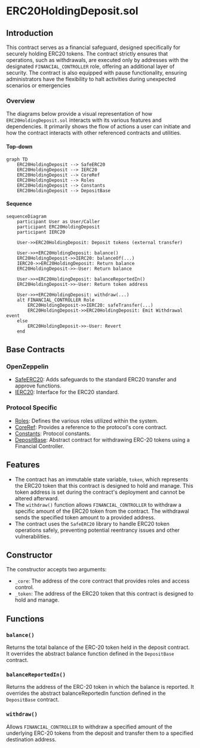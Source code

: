 # ERC20HoldingDeposit.sol

## Introduction
This contract serves as a financial safeguard, designed specifically for securely holding ERC20 tokens. The contract strictly ensures that operations, such as withdrawals, are executed only by addresses with the designated `FINANCIAL_CONTROLLER` role, offering an additional layer of security. The contract is also equipped with pause functionality, ensuring administrators have the flexibility to halt activities during unexpected scenarios or emergencies

### Overview
The diagrams below provide a visual representation of how `ERC20HoldingDeposit.sol` interacts with its various features and dependencies. It primarily shows the flow of actions a user can initiate and how the contract interacts with other referenced contracts and utilities.

#### Top-down
```mermaid
graph TD
    ERC20HoldingDeposit --> SafeERC20
    ERC20HoldingDeposit --> IERC20
    ERC20HoldingDeposit --> CoreRef
    ERC20HoldingDeposit --> Roles
    ERC20HoldingDeposit --> Constants
    ERC20HoldingDeposit --> DepositBase
```
#### Sequence
```mermaid
sequenceDiagram
    participant User as User/Caller
    participant ERC20HoldingDeposit
    participant IERC20

    User->>ERC20HoldingDeposit: Deposit tokens (external transfer)

    User->>+ERC20HoldingDeposit: balance()
    ERC20HoldingDeposit->>IERC20: balanceOf(...)
    IERC20->>ERC20HoldingDeposit: Return balance
    ERC20HoldingDeposit->>-User: Return balance
    
    User->>+ERC20HoldingDeposit: balanceReportedIn()
    ERC20HoldingDeposit->>-User: Return token address

    User->>+ERC20HoldingDeposit: withdraw(...)
    alt FINANCIAL_CONTROLLER Role
        ERC20HoldingDeposit->>IERC20: safeTransfer(...)
        ERC20HoldingDeposit->>ERC20HoldingDeposit: Emit Withdrawal event
    else
        ERC20HoldingDeposit->>-User: Revert
    end 
```

## Base Contracts
### OpenZeppelin
- [SafeERC20](https://github.com/OpenZeppelin/openzeppelin-contracts/blob/master/contracts/token/ERC20/utils/SafeERC20.sol): Adds safeguards to the standard ERC20 transfer and approve functions.
- [IERC20](https://github.com/OpenZeppelin/openzeppelin-contracts/blob/master/contracts/token/ERC20/IERC20.sol): Interface for the ERC20 standard.
### Protocol Specific
- [Roles](https://github.com/ZTX-Foundation/tuxedo/blob/develop/src/core/Roles.sol): Defines the various roles utilized within the system.
- [CoreRef](https://github.com/ZTX-Foundation/tuxedo/blob/develop/src/refs/CoreRef.sol): Provides a reference to the protocol's core contract.
- [Constants](https://github.com/ZTX-Foundation/tuxedo/blob/develop/src/Constants.sol): Protocol constants.
- [DepositBase](https://github.com/ZTX-Foundation/tuxedo/blob/develop/src/finance/DepositBase.sol): Abstract contract for withdrawing ERC-20 tokens using a Financial Controller.

## Features
- The contract has an immutable state variable, `token`, which represents the ERC20 token that this contract is designed to hold and manage. This token address is set during the contract's deployment and cannot be altered afterward.
- The `withdraw()` function allows `FINANCIAL_CONTROLLER` to withdraw a specific amount of the ERC20 token from the contract. The withdrawal sends the specified token amount to a provided address.
- The contract uses the `SafeERC20` library to handle ERC20 token operations safely, preventing potential reentrancy issues and other vulnerabilities.

## Constructor
The constructor accepts two arguments:

- `_core`: The address of the core contract that provides roles and access control.
- `_token`: The address of the ERC20 token that this contract is designed to hold and manage.

## Functions
### `balance()`
Returns the total balance of the ERC-20 token held in the deposit contract. It overrides the abstract balance function defined in the `DepositBase` contract.

### `balanceReportedIn()`
Returns the address of the ERC-20 token in which the balance is reported. It overrides the abstract balanceReportedIn function defined in the `DepositBase` contract.

### `withdraw()`
Allows `FINANCIAL_CONTROLLER` to withdraw a specified amount of the underlying ERC-20 tokens from the deposit and transfer them to a specified destination address.
